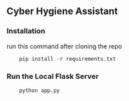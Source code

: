 ## Cyber Hygiene Assistant

### Installation

run this command after cloning the repo

        pip install -r requirements.txt

### Run the Local Flask Server

        python app.py